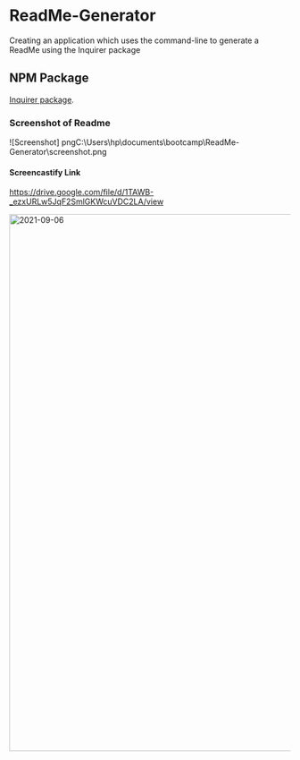 # ReadMe-Generator
Creating an application which uses the command-line to generate a ReadMe using the Inquirer package


## NPM Package 
[Inquirer package](https://www.npmjs.com/package/inquirer).

### Screenshot of Readme
![Screenshot] pngC:\Users\hp\documents\bootcamp\ReadMe-Generator\screenshot.png

#### Screencastify Link
https://drive.google.com/file/d/1TAWB-_ezxURLw5JqF2SmlGKWcuVDC2LA/view

<img width="960" alt="2021-09-06" src="https://user-images.githubusercontent.com/84681197/135768435-d3258c4f-af9f-4718-9871-3293215e805e.png">

